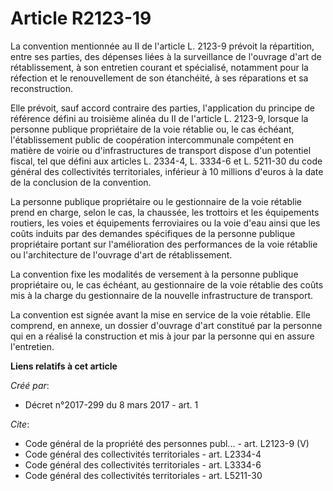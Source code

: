 # Article R2123-19

La convention mentionnée au II de l'article L. 2123-9 prévoit la répartition, entre ses parties, des dépenses liées à la
surveillance de l'ouvrage d'art de rétablissement, à son entretien courant et spécialisé, notamment pour la réfection et le
renouvellement de son étanchéité, à ses réparations et sa reconstruction. 

Elle prévoit, sauf accord contraire des parties, l'application du principe de référence défini au troisième alinéa du II de
l'article L. 2123-9, lorsque la personne publique propriétaire de la voie rétablie ou, le cas échéant, l'établissement public
de coopération intercommunale compétent en matière de voirie ou d'infrastructures de transport dispose d'un potentiel fiscal,
tel que défini aux articles L. 2334-4, L. 3334-6 et L. 5211-30 du code général des collectivités territoriales, inférieur à
10 millions d'euros à la date de la conclusion de la convention. 

La personne publique propriétaire ou le gestionnaire de la voie rétablie prend en charge, selon le cas, la chaussée, les
trottoirs et les équipements routiers, les voies et équipements ferroviaires ou la voie d'eau ainsi que les coûts induits par
des demandes spécifiques de la personne publique propriétaire portant sur l'amélioration des performances de la voie rétablie
ou l'architecture de l'ouvrage d'art de rétablissement. 

La convention fixe les modalités de versement à la personne publique propriétaire ou, le cas échéant, au gestionnaire de la
voie rétablie des coûts mis à la charge du gestionnaire de la nouvelle infrastructure de transport. 

La convention est signée avant la mise en service de la voie rétablie. Elle comprend, en annexe, un dossier d'ouvrage d'art
constitué par la personne qui en a réalisé la construction et mis à jour par la personne qui en assure l'entretien.

**Liens relatifs à cet article**

_Créé par_:

  - Décret n°2017-299 du 8 mars 2017 - art. 1

_Cite_:

  - Code général de la propriété des personnes publ... - art. L2123-9 (V)
  - Code général des collectivités territoriales - art. L2334-4
  - Code général des collectivités territoriales - art. L3334-6
  - Code général des collectivités territoriales - art. L5211-30
